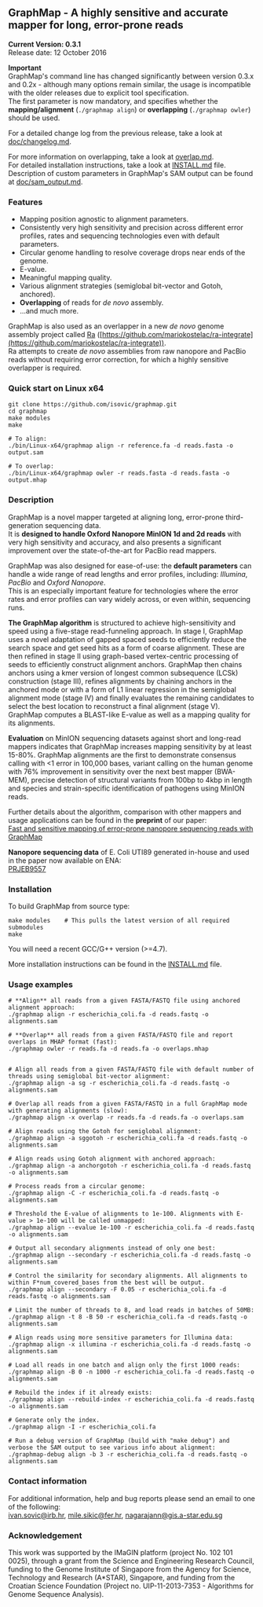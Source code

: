 ## GraphMap - A highly sensitive and accurate mapper for long, error-prone reads  
**__Current Version: 0.3.1__**  
Release date: 12 October 2016  

**Important**  
GraphMap's command line has changed significantly between version 0.3.x and 0.2x - although many options remain similar, the usage is incompatible with the older releases due to explicit tool specification.  
The first parameter is now mandatory, and specifies whether the **mapping/alignment** (```./graphmap align```) or **overlapping** (```./graphmap owler```) should be used.  

For a detailed change log from the previous release, take a look at [doc/changelog.md](doc/changelog.md).  

For more information on overlapping, take a look at [overlap.md](overlap.md).  
For detailed installation instructions, take a look at [INSTALL.md](INSTALL.md) file.  
Description of custom parameters in GraphMap's SAM output can be found at [doc/sam_output.md](doc/sam_output.md).  

### Features  
- Mapping position agnostic to alignment parameters.  
- Consistently very high sensitivity and precision across different error profiles, rates and sequencing technologies even with default parameters.  
- Circular genome handling to resolve coverage drops near ends of the genome.  
- E-value.  
- Meaningful mapping quality.
- Various alignment strategies (semiglobal bit-vector and Gotoh, anchored).  
- **Overlapping** of reads for *de novo* assembly.  
- ...and much more.  

GraphMap is also used as an overlapper in a new *de novo* genome assembly project called [Ra](https://github.com/mariokostelac/ra-integrate) ([https://github.com/mariokostelac/ra-integrate](https://github.com/mariokostelac/ra-integrate)).  
Ra attempts to create *de novo* assemblies from raw nanopore and PacBio reads without requiring error correction, for which a highly sensitive overlapper is required.  


### Quick start on Linux x64
```  
git clone https://github.com/isovic/graphmap.git  
cd graphmap  
make modules  
make  
  
# To align:  
./bin/Linux-x64/graphmap align -r reference.fa -d reads.fasta -o output.sam  

# To overlap:  
./bin/Linux-x64/graphmap owler -r reads.fasta -d reads.fasta -o output.mhap  
```  

### Description
GraphMap is a novel mapper targeted at aligning long, error-prone third-generation sequencing data.  
It is **designed to handle Oxford Nanopore MinION 1d and 2d reads** with very high sensitivity and accuracy, and also presents a significant improvement over the state-of-the-art for PacBio read mappers.

GraphMap was also designed for ease-of-use: the **default parameters** can handle a wide range of read lengths and error profiles, including: *Illumina*, *PacBio* and *Oxford Nanopore*.  
This is an especially important feature for technologies where the error rates and error profiles can vary widely across, or even within, sequencing runs.  

**The GraphMap algorithm** is structured to achieve high-sensitivity and speed using a five-stage
read-funneling approach. In stage I, GraphMap uses a novel adaptation of gapped spaced seeds to efficiently reduce the search space and get seed hits as a form of coarse alignment. These are then refined in stage II using graph-based vertex-centric processing of seeds to efficiently construct alignment anchors. GraphMap then chains anchors using a kmer
version of longest common subsequence (LCSk) construction (stage III), refines
alignments by chaining anchors in the anchored mode or with a form of L1 linear regression in the semiglobal alignment mode (stage IV) and finally evaluates the
remaining candidates to select the best location to reconstruct a final alignment (stage V).
GraphMap computes a BLAST-like E-value as well as a mapping quality for its alignments.

**Evaluation** on MinION sequencing datasets against short and long-read mappers indicates that GraphMap increases mapping sensitivity by at least 15-80%. GraphMap alignments are the first to demonstrate consensus calling with <1 error in 100,000 bases, variant calling on the human genome with 76% improvement in sensitivity over the next best mapper (BWA-MEM), precise detection of structural variants from 100bp to 4kbp in length and species and strain-specific identification of pathogens using MinION reads.

Further details about the algorithm, comparison with other mappers and usage applications can be found in the **preprint** of our paper:  
[Fast and sensitive mapping of error-prone nanopore sequencing reads with GraphMap](http://biorxiv.org/content/early/2015/06/10/020719)  

**Nanopore sequencing data** of E. Coli UTI89 generated in-house and used in the paper now available on ENA:  
[PRJEB9557](http://www.ebi.ac.uk/ena/data/view/PRJEB9557)  

### Installation
To build GraphMap from source type:  
```
make modules	# This pulls the latest version of all required submodules
make
```  

You will need a recent GCC/G++ version (>=4.7).

More installation instructions can be found in the [INSTALL.md](INSTALL.md) file.


### Usage examples
```
# **Align** all reads from a given FASTA/FASTQ file using anchored alignment approach:  
./graphmap align -r escherichia_coli.fa -d reads.fastq -o alignments.sam  

# **Overlap** all reads from a given FASTA/FASTQ file and report overlaps in MHAP format (fast):  
./graphmap owler -r reads.fa -d reads.fa -o overlaps.mhap  


# Align all reads from a given FASTA/FASTQ file with default number of threads using semiglobal bit-vector alignment:  
./graphmap align -a sg -r escherichia_coli.fa -d reads.fastq -o alignments.sam  

# Overlap all reads from a given FASTA/FASTQ in a full GraphMap mode with generating alignments (slow):  
./graphmap align -x overlap -r reads.fa -d reads.fa -o overlaps.sam  

# Align reads using the Gotoh for semiglobal alignment:  
./graphmap align -a sggotoh -r escherichia_coli.fa -d reads.fastq -o alignments.sam  

# Align reads using Gotoh alignment with anchored approach:  
./graphmap align -a anchorgotoh -r escherichia_coli.fa -d reads.fastq -o alignments.sam  

# Process reads from a circular genome:  
./graphmap align -C -r escherichia_coli.fa -d reads.fastq -o alignments.sam  

# Threshold the E-value of alignments to 1e-100. Alignments with E-value > 1e-100 will be called unmapped:  
./graphmap align --evalue 1e-100 -r escherichia_coli.fa -d reads.fastq -o alignments.sam  

# Output all secondary alignments instead of only one best:  
./graphmap align --secondary -r escherichia_coli.fa -d reads.fastq -o alignments.sam  

# Control the similarity for secondary alignments. All alignments to within F*num_covered_bases from the best will be output.  
./graphmap align --secondary -F 0.05 -r escherichia_coli.fa -d reads.fastq -o alignments.sam  

# Limit the number of threads to 8, and load reads in batches of 50MB:  
./graphmap align -t 8 -B 50 -r escherichia_coli.fa -d reads.fastq -o alignments.sam  

# Align reads using more sensitive parameters for Illumina data:  
./graphmap align -x illumina -r escherichia_coli.fa -d reads.fastq -o alignments.sam  

# Load all reads in one batch and align only the first 1000 reads:  
./graphmap align -B 0 -n 1000 -r escherichia_coli.fa -d reads.fastq -o alignments.sam  

# Rebuild the index if it already exists:  
./graphmap align --rebuild-index -r escherichia_coli.fa -d reads.fastq -o alignments.sam  

# Generate only the index.  
./graphmap align -I -r escherichia_coli.fa  

# Run a debug version of GraphMap (build with "make debug") and verbose the SAM output to see various info about alignment:  
./graphmap-debug align -b 3 -r escherichia_coli.fa -d reads.fastq -o alignments.sam  

```  

### Contact information

For additional information, help and bug reports please send an email to one of the following:  
ivan.sovic@irb.hr, mile.sikic@fer.hr, nagarajann@gis.a-star.edu.sg

### Acknowledgement  
This work was supported by the IMaGIN platform (project No. 102 101 0025), through a grant from the Science and Engineering Research Council, funding to the Genome Institute of Singapore from the Agency for Science, Technology and Research (A*STAR), Singapore, and funding from the Croatian Science Foundation (Project no. UIP-11-2013-7353 - Algorithms for Genome Sequence Analysis).  
